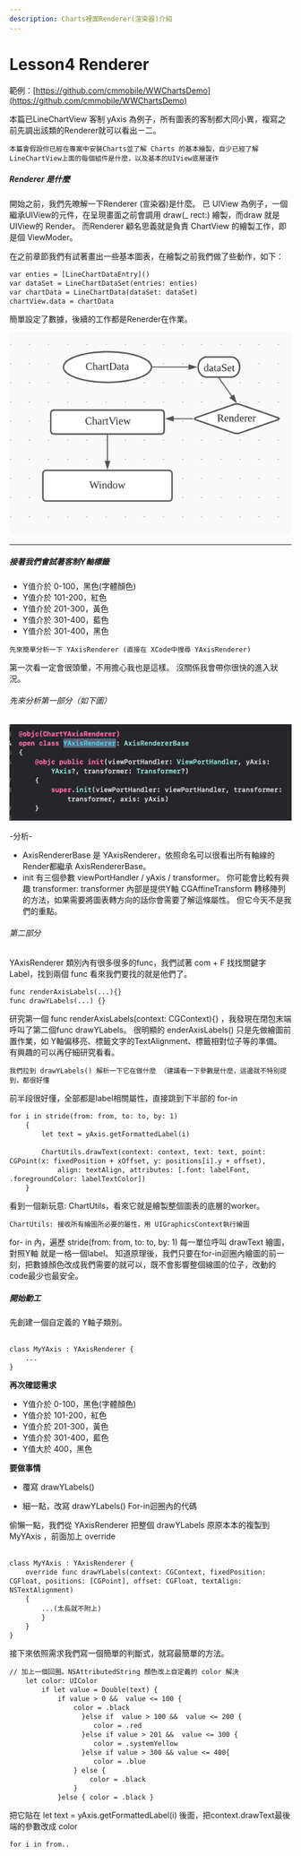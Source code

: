 ```yaml
---
description: Charts裡面Renderer(渲染器)介紹
---
```


# Lesson4 Renderer

範例：[https://github.com/cmmobile/WWChartsDemo](https://github.com/cmmobile/WWChartsDemo)

本篇已LineChartView 客制 yAxis 為例子，所有圖表的客制都大同小異，複寫之前先調出該類的Renderer就可以看出ㄧ二。

`本篇會假設你已經在專案中安裝Charts並了解 Charts 的基本繪製，自少已經了解 LineChartView上面的每個組件是什麼，以及基本的UIView底層運作`

##### Renderer 是什麼

開始之前，我們先暸解一下Renderer (宣染器)是什麼。
已 UIView 為例子，一個繼承UIView的元件，在呈現畫面之前會調用 draw(_ rect:) 繪製，而draw 就是UIView的 Render。
而Renderer 顧名思義就是負責 ChartView 的繪製工作，即是個 ViewModer。

在之前章節我們有試著畫出一些基本圖表，在繪製之前我們做了些動作，如下：
<pre><code>var enties = [LineChartDataEntry]()
var dataSet = LineChartDataSet(entries: enties)
var chartData = LineChartData(dataSet: dataSet)
chartView.data = chartData
</code></pre>

簡單設定了數據，後續的工作都是Renerder在作業。

![簡易結構圖](../.gitbook/assets/20201215-Renderer-structure-diagram.png)

- - -
##### 接著我們會試著客制Y軸標籤

- Y值介於 0-100，黑色(字體顏色)
- Y值介於 101-200，紅色
- Y值介於 201-300，黃色
- Y值介於 301-400，藍色
- Y值介於 301-400，黑色

`先來簡單分析一下 YAxisRenderer (直接在 XCode中搜尋 YAxisRenderer) `

第一次看一定會很頭暈，不用擔心我也是這樣。
沒關係我會帶你很快的進入狀況。

###### 先來分析第一部分（如下圖）
![YAxisRenderer_init](../.gitbook/assets/20201215-yAxisRenderer-class-init.png)

\-分析\-
- AxisRendererBase 是 YAxisRenderer，依照命名可以很看出所有軸線的Render都繼承 AxisRendererBase。
- init 有三個參數 viewPortHandler / yAxis / transformer。
你可能會比較有興趣 transformer: transformer 內部是提供Y軸 CGAffineTransform 轉移陣列的方法，如果需要將圖表轉方向的話你會需要了解這條屬性。
但它今天不是我們的重點。

###### 第二部分

YAxisRenderer 類別內有很多很多的func，我們試著 com + F 找找關鍵字 Label，找到兩個 func 看來我們要找的就是他們了。
<pre><code>func renderAxisLabels(...){}
func drawYLabels(...) {}
</code></pre>

研究第一個 func renderAxisLabels(context: CGContext){} ，我發現在閉包末端呼叫了第二個func drawYLabels。
很明顯的 enderAxisLabels() 只是先做繪圖前置作業，如 Y軸偏移亮、標籤文字的TextAlignment、標籤相對位子等的準備。
有興趣的可以再仔細研究看看。

`我們拉到 drawYLabels() 解析一下它在做什麼 （建議看一下參數是什麼，這邊就不特別提到，都很好懂`

前半段很好懂，全部都是label相關屬性，直接跳到下半部的 for-in
<pre><code>for i in stride(from: from, to: to, by: 1)
    {
        let text = yAxis.getFormattedLabel(i)
            
        ChartUtils.drawText(context: context, text: text, point: CGPoint(x: fixedPosition + xOffset, y: positions[i].y + offset),
            align: textAlign, attributes: [.font: labelFont, .foregroundColor: labelTextColor])
    }
</code></pre>

看到一個新玩意: ChartUtils，看來它就是繪製整個圖表的底層的worker。

`ChartUtils: 接收所有繪圖所必要的屬性，用 UIGraphicsContext執行繪圖`

for- in 內，遍歷 stride(from: from, to: to, by: 1) 每一單位呼叫 drawText 繪圖，對照Y軸 就是一格一個label。 
知道原理後，我們只要在for-in迴圈內繪圖的前一刻，把數據顏色改成我們需要的就可以，既不會影響整個線圖的位子，改動的code最少也最安全。


##### 開始動工

先創建一個自定義的 Y軸子類別。

<pre><code>
class MyYAxis : YAxisRenderer {
    ...
}
</code></pre>

**再次確認需求**
- Y值介於 0-100，黑色(字體顏色)
- Y值介於 101-200，紅色
- Y值介於 201-300，黃色
- Y值介於 301-400，藍色
- Y值大於 400，黑色

**要做事情**
- 覆寫 drawYLabels()
 * 細一點，改寫 drawYLabels() For-in迴圈內的代碼

偷懶一點，我們從 YAxisRenderer 把整個 drawYLabels 原原本本的複製到 MyYAxis ，前面加上 override

<pre><code>
class MyYAxis : YAxisRenderer {
    override func drawYLabels(context: CGContext, fixedPosition: CGFloat, positions: [CGPoint], offset: CGFloat, textAlign: NSTextAlignment)
    {
        ...(太長就不附上)
        }
    }
}
</code></pre>


接下來依照需求我們寫一個簡單的判斷式，就寫最簡單的方法。

<pre><code>// 加上一個回圈。NSAttributedString 顏色改上自定義的 color 解決
    let color: UIColor
        if let value = Double(text) {
            if value > 0 &&  value <= 100 {
                color = .black
                  }else if  value > 100 &&  value <= 200 {
                     color = .red
                  }else if value > 201 &&  value <= 300 {
                     color = .systemYellow
                  }else if value > 300 && value <= 400{
                     color = .blue
                } else {
                    color = .black
                }
            }else { color = .black }
</code></pre>


把它貼在  let text = yAxis.getFormattedLabel(i) 後面，把context.drawText最後端的參數改成 color
<pre><code>for i in from..<to
        {
            let text = axis.getFormattedLabel(i)
            ...(貼在這)
            ChartUtils.drawText(text, at: CGPoint(x: fixedPosition + xOffset, y: positions[i].y + offset), align: textAlign, attributes: [.font: labelFont, .foregroundColor: color])
        }
</code></pre>

